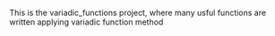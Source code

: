 This is the variadic_functions project, where many usful functions are written applying variadic function method
